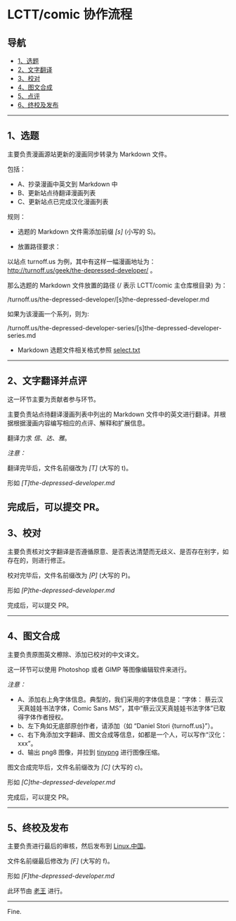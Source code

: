 LCTT/comic 协作流程
==========

## 导航

- [1、选题](#1选题)
- [2、文字翻译](#2文字翻译)
- [3、校对](#3校对)
- [4、图文合成](#4图文合成)
- [5、点评](#5点评)
- [6、终校及发布](#6终校及发布)

---

## 1、选题

主要负责漫画源站更新的漫画同步转录为 Markdown 文件。

包括：

- A、抄录漫画中英文到 Markdown 中
- B、更新站点待翻译漫画列表
- C、更新站点已完成汉化漫画列表

规则：

- 选题的 Markdown 文件需添加前缀 _[s]_ (小写的 S)。

- 放置路径要求：

以站点 turnoff.us 为例，其中有这样一幅漫画地址为： http://turnoff.us/geek/the-depressed-developer/ 。

那么选题的 Markdown 文件放置的路径 (/ 表示 LCTT/comic 主仓库根目录) 为：

/turnoff.us/the-depressed-developer/[s]the-depressed-developer.md

如果为该漫画一个系列，则为:

/turnoff.us/the-depressed-developer-series/[s]the-depressed-developer-series.md

- Markdown 选题文件相关格式参照 [select.txt](https://github.com/LCTT/comic/blob/master/select.txt)

---

## 2、文字翻译并点评

这一环节主要为贡献者参与环节。

主要负责站点待翻译漫画列表中列出的 Markdown 文件中的英文进行翻译。并根据根据漫画内容编写相应的点评、解释和扩展信息。

翻译力求 _信_、_达_、_雅_。

_注意：_

翻译完毕后，文件名前缀改为 _[T]_ (大写的 t)。

形如 _[T]the-depressed-developer.md_

完成后，可以提交 PR。
---

## 3、校对

主要负责核对文字翻译是否遵循原意、是否表达清楚而无歧义、是否存在别字，如存在的，则进行修正。

校对完毕后，文件名前缀改为 _[P]_ (大写的 P)。

形如 _[P]the-depressed-developer.md_

完成后，可以提交 PR。

---

## 4、图文合成

主要负责原图英文檫除、添加已校对的中文译文。

这一环节可以使用 Photoshop 或者 GIMP 等图像编辑软件来进行。

_注意：_

- A、添加右上角字体信息。典型的，我们采用的字体信息是：“字体： 蔡云汉天真娃娃书法字体，Comic Sans MS”，其中“蔡云汉天真娃娃书法字体”已取得字体作者授权。
- b、左下角如无底部原创作者，请添加（如 “Daniel Stori {turnoff.us}”）。
- c、右下角添加文字翻译、图文合成等信息，如都是一个人，可以写作“汉化：xxx”。
- d、输出 png8 图像，并拉到 [tinypng](https://tinypng.com/) 进行图像压缩。

图文合成完毕后，文件名前缀改为 _[C]_ (大写的 c)。

形如 _[C]the-depressed-developer.md_

完成后，可以提交 PR。

---

## 5、终校及发布

主要负责进行最后的审核，然后发布到 [Linux.中国](https://linux.cn)。

文件名前缀最后修改为 _[F]_ (大写的 f)。

形如 _[F]the-depressed-developer.md_

此环节由 [老王](https://github.com/wxy) 进行。

---
Fine.
